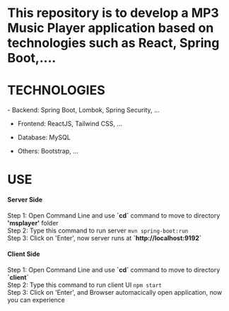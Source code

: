 <h1>This repository is to develop a MP3 Music Player application based on technologies such as React, Spring Boot,....</h1>


<h1>TECHNOLOGIES</h1>
- Backend: Spring Boot, Lombok, Spring Security, ...

- Frontend: ReactJS, Tailwind CSS, ...

- Database: MySQL

- Others: Bootstrap, ...


<h1>USE</h1>
<h4>Server Side</h4>
Step 1: Open Command Line and use <b>`cd`</b> command to move to directory <b>'msplayer'</b> folder
<br>
Step 2: Type this command to run server
<code>mvn spring-boot:run</code>
<br>
Step 3: Click on 'Enter', now server runs at <b>`http://localhost:9192`</b>

<br>
<h4>Client Side</h4>
Step 1: Open Command Line and use <b>`cd`</b> command to move to directory <b>`client`</b>
<br>
Step 2: Type this command to run client UI
<code>npm start</code>
<br>
Step 3: Click on 'Enter', and Browser automacically open application, now you can experience

